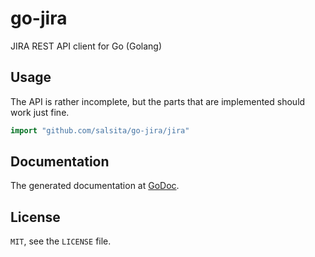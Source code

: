 # go-jira #

JIRA REST API client for Go (Golang)

## Usage ##

The API is rather incomplete, but the parts that are implemented should work just fine.

```go
import "github.com/salsita/go-jira/jira"
```

## Documentation ##

The generated documentation at [GoDoc](http://godoc.org/github.com/salsita/go-jira/jira).

## License ##

`MIT`, see the `LICENSE` file.
